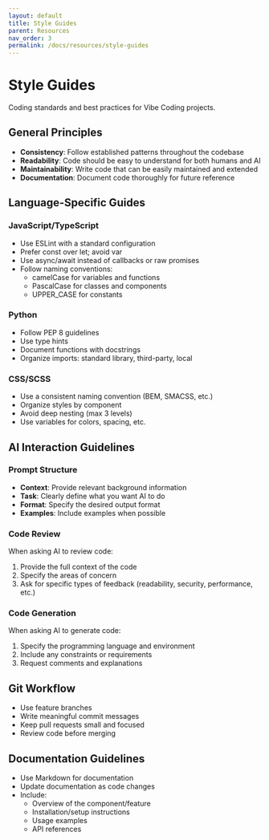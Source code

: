 ```yaml
---
layout: default
title: Style Guides
parent: Resources
nav_order: 3
permalink: /docs/resources/style-guides
---
```


# Style Guides

Coding standards and best practices for Vibe Coding projects.

## General Principles

- **Consistency**: Follow established patterns throughout the codebase
- **Readability**: Code should be easy to understand for both humans and AI
- **Maintainability**: Write code that can be easily maintained and extended
- **Documentation**: Document code thoroughly for future reference

## Language-Specific Guides

### JavaScript/TypeScript

- Use ESLint with a standard configuration
- Prefer const over let; avoid var
- Use async/await instead of callbacks or raw promises
- Follow naming conventions:
  - camelCase for variables and functions
  - PascalCase for classes and components
  - UPPER_CASE for constants

### Python

- Follow PEP 8 guidelines
- Use type hints
- Document functions with docstrings
- Organize imports: standard library, third-party, local

### CSS/SCSS

- Use a consistent naming convention (BEM, SMACSS, etc.)
- Organize styles by component
- Avoid deep nesting (max 3 levels)
- Use variables for colors, spacing, etc.

## AI Interaction Guidelines

### Prompt Structure

- **Context**: Provide relevant background information
- **Task**: Clearly define what you want AI to do
- **Format**: Specify the desired output format
- **Examples**: Include examples when possible

### Code Review

When asking AI to review code:

1. Provide the full context of the code
2. Specify the areas of concern
3. Ask for specific types of feedback (readability, security, performance, etc.)

### Code Generation

When asking AI to generate code:

1. Specify the programming language and environment
2. Include any constraints or requirements
3. Request comments and explanations

## Git Workflow

- Use feature branches
- Write meaningful commit messages
- Keep pull requests small and focused
- Review code before merging

## Documentation Guidelines

- Use Markdown for documentation
- Update documentation as code changes
- Include:
  - Overview of the component/feature
  - Installation/setup instructions
  - Usage examples
  - API references
